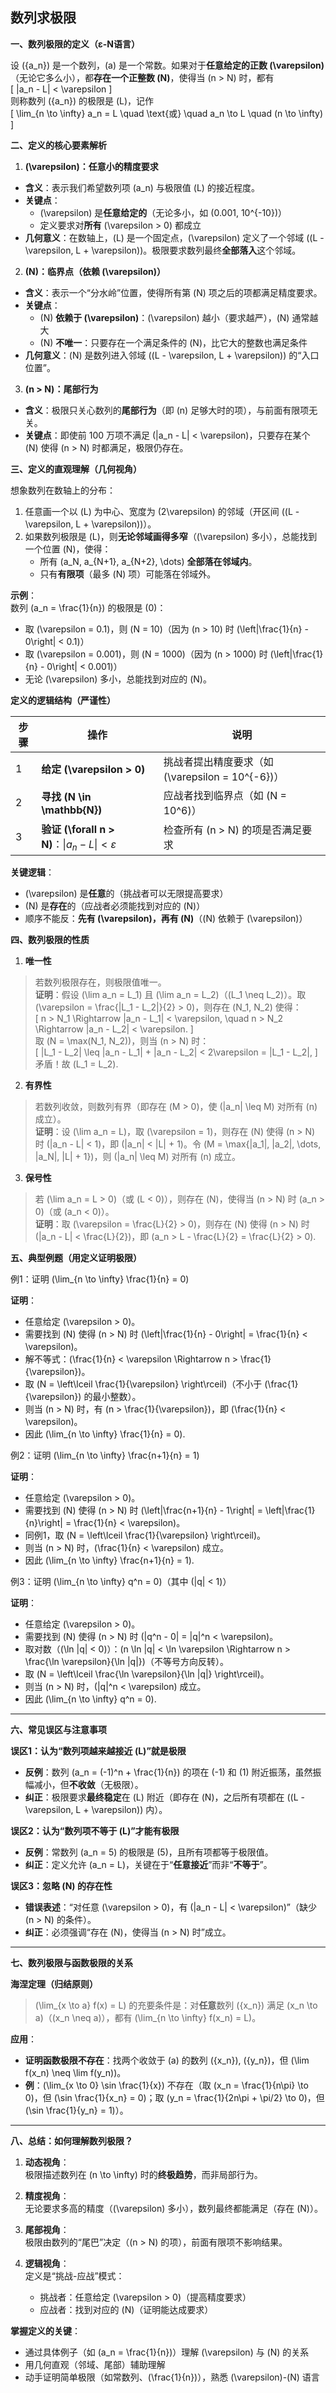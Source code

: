 ## 数列求极限
**一、数列极限的定义（ε-N语言）**

设 \(\{a_n\}\) 是一个数列，\(a\) 是一个常数。如果对于**任意给定的正数 \(\varepsilon\)**（无论它多么小），都**存在一个正整数 \(N\)**，使得当 \(n > N\) 时，都有  
\[
|a_n - L| < \varepsilon
\]  
则称数列 \(\{a_n\}\) 的极限是 \(L\)，记作  
\[
\lim_{n \to \infty} a_n = L \quad \text{或} \quad a_n \to L \quad (n \to \infty)
\]



**二、定义的核心要素解析**
1. **\(\varepsilon\)：任意小的精度要求**
- **含义**：表示我们希望数列项 \(a_n\) 与极限值 \(L\) 的接近程度。
- **关键点**：
  - \(\varepsilon\) 是**任意给定的**（无论多小，如 \(0.001, 10^{-10}\)）
  - 定义要求对**所有** \(\varepsilon > 0\) 都成立
- **几何意义**：在数轴上，\(L\) 是一个固定点，\(\varepsilon\) 定义了一个邻域 \((L - \varepsilon, L + \varepsilon)\)。极限要求数列最终**全部落入**这个邻域。

2. **\(N\)：临界点（依赖 \(\varepsilon\)）**
- **含义**：表示一个“分水岭”位置，使得所有第 \(N\) 项之后的项都满足精度要求。
- **关键点**：
  - \(N\) **依赖于 \(\varepsilon\)**：\(\varepsilon\) 越小（要求越严），\(N\) 通常越大
  - \(N\) **不唯一**：只要存在一个满足条件的 \(N\)，比它大的整数也满足条件
- **几何意义**：\(N\) 是数列进入邻域 \((L - \varepsilon, L + \varepsilon)\) 的“入口位置”。

3. **\(n > N\)：尾部行为**
- **含义**：极限只关心数列的**尾部行为**（即 \(n\) 足够大时的项），与前面有限项无关。
- **关键点**：即使前 100 万项不满足 \(|a_n - L| < \varepsilon\)，只要存在某个 \(N\) 使得 \(n > N\) 时都满足，极限仍存在。

**三、定义的直观理解（几何视角）**

想象数列在数轴上的分布：
1. 任意画一个以 \(L\) 为中心、宽度为 \(2\varepsilon\) 的邻域（开区间 \((L - \varepsilon, L + \varepsilon)\)）。
2. 如果数列极限是 \(L\)，则**无论邻域画得多窄**（\(\varepsilon\) 多小），总能找到一个位置 \(N\)，使得：
   - 所有 \(a_N, a_{N+1}, a_{N+2}, \dots\) **全部落在邻域内**。
   - 只有**有限项**（最多 \(N\) 项）可能落在邻域外。

**示例**：  
数列 \(a_n = \frac{1}{n}\) 的极限是 \(0\)：  
- 取 \(\varepsilon = 0.1\)，则 \(N = 10\)（因为 \(n > 10\) 时 \(\left|\frac{1}{n} - 0\right| < 0.1\)）  
- 取 \(\varepsilon = 0.001\)，则 \(N = 1000\)（因为 \(n > 1000\) 时 \(\left|\frac{1}{n} - 0\right| < 0.001\)）  
- 无论 \(\varepsilon\) 多小，总能找到对应的 \(N\)。

**定义的逻辑结构（严谨性）**

| 步骤 | 操作 | 说明 |
|------|------|------|
| 1    | **给定 \(\varepsilon > 0\)** | 挑战者提出精度要求（如 \(\varepsilon = 10^{-6}\)） |
| 2    | **寻找 \(N \in \mathbb{N}\)** | 应战者找到临界点（如 \(N = 10^6\)） |
| 3    | **验证 \(\forall n > N\)**：$\|a_n-L\|< \varepsilon$| 检查所有 \(n > N\) 的项是否满足要求 |

**关键逻辑**：  
- \(\varepsilon\) 是**任意**的（挑战者可以无限提高要求）  
- \(N\) 是**存在**的（应战者必须能找到对应的 \(N\)）  
- 顺序不能反：**先有 \(\varepsilon\)，再有 \(N\)**（\(N\) 依赖于 \(\varepsilon\)）

**四、数列极限的性质**

1. **唯一性**
> 若数列极限存在，则极限值唯一。  
**证明**：假设 \(\lim a_n = L_1\) 且 \(\lim a_n = L_2\)（\(L_1 \neq L_2\)）。取 \(\varepsilon = \frac{|L_1 - L_2|}{2} > 0\)，则存在 \(N_1, N_2\) 使得：  
\[
n > N_1 \Rightarrow |a_n - L_1| < \varepsilon, \quad n > N_2 \Rightarrow |a_n - L_2| < \varepsilon.
\]  
取 \(N = \max(N_1, N_2)\)，则当 \(n > N\) 时：  
\[
|L_1 - L_2| \leq |a_n - L_1| + |a_n - L_2| < 2\varepsilon = |L_1 - L_2|,
\]  
矛盾！故 \(L_1 = L_2\).

2. **有界性**
> 若数列收敛，则数列有界（即存在 \(M > 0\)，使 \(|a_n| \leq M\) 对所有 \(n\) 成立）。  
**证明**：设 \(\lim a_n = L\)，取 \(\varepsilon = 1\)，则存在 \(N\) 使得 \(n > N\) 时 \(|a_n - L| < 1\)，即 \(|a_n| < |L| + 1\)。令 \(M = \max\{|a_1|, |a_2|, \dots, |a_N|, |L| + 1\}\)，则 \(|a_n| \leq M\) 对所有 \(n\) 成立。

3. **保号性**
> 若 \(\lim a_n = L > 0\)（或 \(L < 0\)），则存在 \(N\)，使得当 \(n > N\) 时 \(a_n > 0\)（或 \(a_n < 0\)）。  
**证明**：取 \(\varepsilon = \frac{L}{2} > 0\)，则存在 \(N\) 使得 \(n > N\) 时 \(|a_n - L| < \frac{L}{2}\)，即 \(a_n > L - \frac{L}{2} = \frac{L}{2} > 0\).

**五、典型例题（用定义证明极限）**

 例1：证明 \(\lim_{n \to \infty} \frac{1}{n} = 0\)

**证明**：  
- 任意给定 \(\varepsilon > 0\)。  
- 需要找到 \(N\) 使得 \(n > N\) 时 \(\left|\frac{1}{n} - 0\right| = \frac{1}{n} < \varepsilon\)。  
- 解不等式：\(\frac{1}{n} < \varepsilon \Rightarrow n > \frac{1}{\varepsilon}\)。  
- 取 \(N = \left\lceil \frac{1}{\varepsilon} \right\rceil\)（不小于 \(\frac{1}{\varepsilon}\) 的最小整数）。  
- 则当 \(n > N\) 时，有 \(n > \frac{1}{\varepsilon}\)，即 \(\frac{1}{n} < \varepsilon\)。  
- 因此 \(\lim_{n \to \infty} \frac{1}{n} = 0\).

 例2：证明 \(\lim_{n \to \infty} \frac{n+1}{n} = 1\)

**证明**：  
- 任意给定 \(\varepsilon > 0\)。  
- 需要找到 \(N\) 使得 \(n > N\) 时 \(\left|\frac{n+1}{n} - 1\right| = \left|\frac{1}{n}\right| = \frac{1}{n} < \varepsilon\)。  
- 同例1，取 \(N = \left\lceil \frac{1}{\varepsilon} \right\rceil\)。  
- 则当 \(n > N\) 时，\(\frac{1}{n} < \varepsilon\) 成立。  
- 因此 \(\lim_{n \to \infty} \frac{n+1}{n} = 1\).

 例3：证明 \(\lim_{n \to \infty} q^n = 0\)（其中 \(|q| < 1\)）

**证明**：  
- 任意给定 \(\varepsilon > 0\)。  
- 需要找到 \(N\) 使得 \(n > N\) 时 \(|q^n - 0| = |q|^n < \varepsilon\)。  
- 取对数（\(\ln |q| < 0\)）：\(n \ln |q| < \ln \varepsilon \Rightarrow n > \frac{\ln \varepsilon}{\ln |q|}\)（不等号方向反转）。  
- 取 \(N = \left\lceil \frac{\ln \varepsilon}{\ln |q|} \right\rceil\)。  
- 则当 \(n > N\) 时，\(|q|^n < \varepsilon\) 成立。  
- 因此 \(\lim_{n \to \infty} q^n = 0\).

---

**六、常见误区与注意事项**

 **误区1：认为“数列项越来越接近 \(L\)”就是极限**
- **反例**：数列 \(a_n = (-1)^n + \frac{1}{n}\) 的项在 \(-1\) 和 \(1\) 附近振荡，虽然振幅减小，但**不收敛**（无极限）。
- **纠正**：极限要求**最终稳定**在 \(L\) 附近（即存在 \(N\)，之后所有项都在 \((L - \varepsilon, L + \varepsilon)\) 内）。

**误区2：认为“数列项不等于 \(L\)”才能有极限**
- **反例**：常数列 \(a_n = 5\) 的极限是 \(5\)，且所有项都等于极限值。
- **纠正**：定义允许 \(a_n = L\)，关键在于“**任意接近**”而非“**不等于**”。

**误区3：忽略 \(N\) 的存在性**
- **错误表述**：“对任意 \(\varepsilon > 0\)，有 \(|a_n - L| < \varepsilon\)”（缺少 \(n > N\) 的条件）。
- **纠正**：必须强调“存在 \(N\)，使得当 \(n > N\) 时”成立。

---
**七、数列极限与函数极限的关系**

**海涅定理（归结原则）**
> \(\lim_{x \to a} f(x) = L\) 的充要条件是：对**任意**数列 \(\{x_n\}\) 满足 \(x_n \to a\)（\(x_n \neq a\)），都有 \(\lim_{n \to \infty} f(x_n) = L\)。

**应用**：  
- **证明函数极限不存在**：找两个收敛于 \(a\) 的数列 \(\{x_n\}\), \(\{y_n\}\)，但 \(\lim f(x_n) \neq \lim f(y_n)\)。  
- **例**：\(\lim_{x \to 0} \sin \frac{1}{x}\) 不存在（取 \(x_n = \frac{1}{n\pi} \to 0\)，但 \(\sin \frac{1}{x_n} = 0\)；取 \(y_n = \frac{1}{2n\pi + \pi/2} \to 0\)，但 \(\sin \frac{1}{y_n} = 1\)）。
---
**八、总结：如何理解数列极限？**

1. **动态视角**：  
   极限描述数列在 \(n \to \infty\) 时的**终极趋势**，而非局部行为。

2. **精度视角**：  
   无论要求多高的精度（\(\varepsilon\) 多小），数列最终都能满足（存在 \(N\)）。

3. **尾部视角**：  
   极限由数列的“尾巴”决定（\(n > N\) 的项），前面有限项不影响结果。

4. **逻辑视角**：  
   定义是“挑战-应战”模式：  
   - 挑战者：任意给定 \(\varepsilon > 0\)（提高精度要求）
   - 应战者：找到对应的 \(N\)（证明能达成要求）
  
**掌握定义的关键**：  
- 通过具体例子（如 \(a_n = \frac{1}{n}\)）理解 \(\varepsilon\) 与 \(N\) 的关系  
- 用几何直观（邻域、尾部）辅助理解  
- 动手证明简单极限（如常数列、\(\frac{1}{n}\)），熟悉 \(\varepsilon\)-\(N\) 语言
